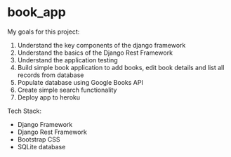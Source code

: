 # book_app
My goals for this project:
1. Understand the key components of the django framework
2. Understand the basics of the Django Rest Framework
3. Understand the application testing
4. Build simple book application to add books, edit book details and list all records from database
5. Populate database using Google Books API
6. Create simple search functionality
7. Deploy app to heroku 

Tech Stack:
- Django Framework
- Django Rest Framework
- Bootstrap CSS
- SQLite database

